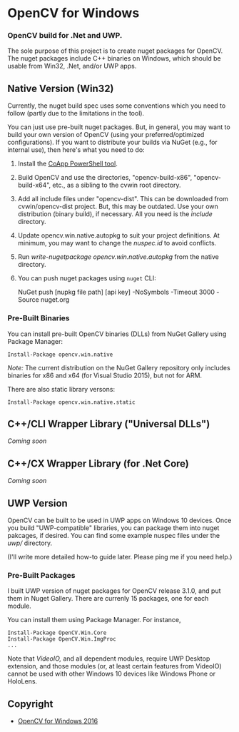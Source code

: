 # OpenCV for Windows
### OpenCV build for .Net and UWP.


The sole purpose of this project is to create nuget packages for OpenCV.
The nuget packages include C++ binaries on Windows, which should be usable from Win32, .Net, and/or UWP apps.


## Native Version (Win32)

Currently, the nuget build spec uses some conventions which you need to follow (partly due to the limitations in the tool).

You can just use pre-built nuget packages. But, in general, you may want to build your own version of OpenCV (using your preferred/optimized configurations). If you want to distribute your builds via NuGet (e.g., for internal use), then here's what you need to do:

1. Install the [CoApp PowerShell tool](http://coapp.org/pages/releases.html).
1. Build OpenCV and use the directories, "opencv-build-x86", "opencv-build-x64", etc., as a sibling to the cvwin root directory.
1. Add all include files under "opencv-dist". This can be downloaded from cvwin/opencv-dist project. But, this may be outdated. Use your own distribution (binary build), if necessary. All you need is the _include_ directory.
1. Update opencv.win.native.autopkg to suit your project definitions. At minimum, you may want to change the _nuspec.id_ to avoid conflicts.
1. Run _write-nugetpackage opencv.win.native.autopkg_ from the native directory.
1. You can push nuget packages using `nuget` CLI:

    NuGet push [nupkg file path] [api key] -NoSymbols -Timeout 3000 -Source nuget.org



### Pre-Built Binaries

You can install pre-built OpenCV binaries (DLLs) from NuGet Gallery using Package Manager:

    Install-Package opencv.win.native 



_Note:_ The current distribution on the NuGet Gallery repository only includes binaries for x86 and x64 (for Visual Studio 2015), but not for ARM.


There are also static library versons:

    Install-Package opencv.win.native.static




## C++/CLI Wrapper Library ("Universal DLLs")

_Coming soon_


## C++/CX Wrapper Library (for .Net Core)

_Coming soon_




## UWP Version

OpenCV can be built to be used in UWP apps on Windows 10 devices. 
Once you build "UWP-compatible" libraries, you can package them into nuget pakcages, if desired.
You can find some example nuspec files under the _uwp/_ directory.

(I'll write more detailed how-to guide later. Please ping me if you need help.)



### Pre-Built Packages

I built UWP version of nuget packages for OpenCV release 3.1.0, and put them in Nuget Gallery.
There are currenly 15 packages, one for each module.

You can install them using Package Manager. For instance, 

    Install-Package OpenCV.Win.Core
    Install-Package OpenCV.Win.ImgProc
    ...


Note that _VideoIO,_ and all dependent modules, require UWP Desktop extension,
and those modules (or, at least certain features from VideoIO) cannot be used with other Windows 10 devices like Windows Phone or HoloLens.




## Copyright

* [OpenCV for Windows 2016](https://github.com/cvwin)

